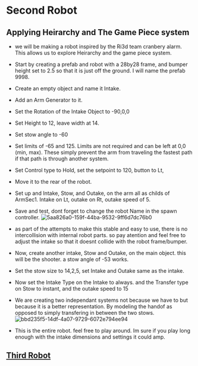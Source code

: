# Second Robot

## Applying Heirarchy and The Game Piece system

* we will be making a robot inspired by the Ri3d team cranbery alarm. This allows us to explore Heirarchy and the game piece system.
* Start by creating a prefab and robot with a 28by28 frame, and bumper height set to 2.5 so that it is just off the ground. I will name the prefab 9998.
* Create an empty object and name it Intake.
* Add an Arm Generator to it.
* Set the Rotation of the Intake Object to -90,0,0
* Set Height to 12, leave width at 14.
* Set stow angle to -60
* Set limits of -65 and 125. Limits are not required and can be left at 0,0 (min, max). These simply prevent the arm from traveling the fastest path if that path is through another system.
* Set Control type to Hold, set the setpoint to 120, button to Lt,
* Move it to the rear of the robot.
* Set up and Intake, Stow, and Outake, on the arm all as childs of ArmSec1. Intake on Lt, outake on Rt, outake speed of 5.
* Save and test, dont forget to change the robot Name in the spawn controller.
![5aa826a0-159f-44ba-9532-9ff6d7dc76b0](https://github.com/user-attachments/assets/39807664-69b1-47b7-845a-486065e5852b)

* as part of the attempts to make this stable and easy to use, there is no intercollision with internal robot parts. so pay atention and feel free to adjust the intake so that it doesnt collide with the robot frame/bumper.
* Now, create another intake, Stow and Outake, on the main object. this will be the shooter. a stow angle of -53 works.
* Set the stow size to 14,2,5, set Intake and Outake same as the intake.
* Now set the Intake Type on the Intake to always. and the Transfer type on Stow to instant, and the outake speed to 15
* We are creating two independant systems not because we have to but because it is a better representation. By modeling the handof as opposed to simply transfering in between the two stows.
![bbd235f5-14df-4a07-9729-6072e794ee94](https://github.com/user-attachments/assets/c04ab181-a838-48e3-93af-2aa6175ef63b)

* This is the entire robot. feel free to play around. Im sure if you play long enough with the intake dimensions and settings it could amp.

## [Third Robot](https://github.com/masonmm3/MoSimBuilder/blob/Stable/Documentation/ThirdRobot.md)
